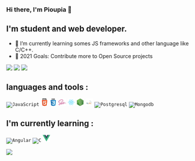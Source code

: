 ### Hi there, I'm Pioupia 👋

## I'm student and web developer.

- 🌱 I’m currently learning somes JS frameworks and other language like C/C++.
- 🥅 2021 Goals: Contribute more to Open Source projects

![](https://img.shields.io/github/stars/pioupia?style=for-the-badge) ![](https://img.shields.io/github/followers/pioupia?color=%23fd0&style=for-the-badge) ![](https://visitor-badge-reloaded.herokuapp.com/badge?page_id=pioupia&style=for-the-badge&color=f00)

**languages and tools :**
---
<code><img height="20" alt="JavaScript" src="https://upload.wikimedia.org/wikipedia/commons/thumb/9/99/Unofficial_JavaScript_logo_2.svg/1200px-Unofficial_JavaScript_logo_2.svg.png"></code>
<code><img height="20" alt="HTML" src="https://raw.githubusercontent.com/github/explore/80688e429a7d4ef2fca1e82350fe8e3517d3494d/topics/html/html.png"></code>
<code><img height="20" alt="CSS" src="https://raw.githubusercontent.com/github/explore/80688e429a7d4ef2fca1e82350fe8e3517d3494d/topics/css/css.png"></code>
<code><img height="20" alt="SASS" src="https://raw.githubusercontent.com/github/explore/80688e429a7d4ef2fca1e82350fe8e3517d3494d/topics/sass/sass.png"></code>
<code><img height="20" alt="React" src="https://raw.githubusercontent.com/github/explore/80688e429a7d4ef2fca1e82350fe8e3517d3494d/topics/react/react.png"></code>
<code><img height="20" alt="Node.js" src="https://raw.githubusercontent.com/github/explore/80688e429a7d4ef2fca1e82350fe8e3517d3494d/topics/nodejs/nodejs.png"></code>
<code><img height="20" alt="MySQL" src="https://raw.githubusercontent.com/github/explore/80688e429a7d4ef2fca1e82350fe8e3517d3494d/topics/mysql/mysql.png"></code>
<code><img height="20" alt="Postgresql" src="https://s3.amazonaws.com/media-p.slid.es/uploads/michogar/images/137565/PostgreSQL_Logo.png"></code>
<code><img height="20" alt="Mongodb" src="https://clipartart.com/images/mongodb-logo-clipart-1.png"></code>

**I'm currently learning :**
---
<code><img height="20" alt="Angular" src="https://1.bp.blogspot.com/-MwJI22_Ek_0/XJQEjL9WGjI/AAAAAAAAJSs/Kd9WAGTItDoTRoaIFLE8qwOrj3STIMbfQCK4BGAYYCw/s640/logo%2Bangular%2Bicon.png"></code>
<code><img height="20" alt="C" src="http://pngimg.com/uploads/letter_c/letter_c_PNG22.png"></code>
<code><img height="20" alt="Vue" src="https://raw.githubusercontent.com/github/explore/80688e429a7d4ef2fca1e82350fe8e3517d3494d/topics/vue/vue.png"></code>

![](https://github-readme-stats.vercel.app/api?username=pioupia&show_icons=true&theme=synthwave)
